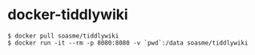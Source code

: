 # docker-tiddlywiki

```
$ docker pull soasme/tiddlywiki
$ docker run -it --rm -p 8080:8080 -v `pwd`:/data soasme/tiddlywiki
```
